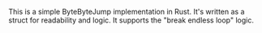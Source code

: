 This is a simple ByteByteJump implementation in Rust. It's written as a struct
for readability and logic. It supports the "break endless loop" logic.
